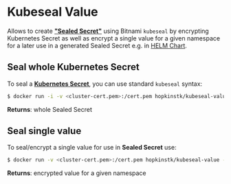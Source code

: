 # Kubeseal Value
Allows to create [**"Sealed Secret"**](https://github.com/bitnami-labs/sealed-secrets) using Bitnami `kubeseal` by encrypting Kubernetes Secret
as well as encrypt a single value for a given namespace for a later use in a generated Sealed Secret e.g. in [HELM Chart](https://docs.helm.sh/developing_charts).

## Seal whole Kubernetes Secret

To seal a [**Kubernetes Secret**](https://kubernetes.io/docs/concepts/configuration/secret/), you can use standard `kubeseal` syntax:
```bash
$ docker run -i -v <cluster-cert.pem>:/cert.pem hopkinstk/kubeseal-value --cert /cert.pem -n <namespace> < <secret.yaml>
```
**Returns**: whole Sealed Secret


## Seal single value

To seal/encrypt a single value for use in **Sealed Secret** use:
```bash
$ docker run -v <cluster-cert.pem>:/cert.pem hopkinstk/kubeseal-value --cert /cert.pem -n <namespace> --value <value-to-encrypt>
```
**Returns**: encrypted value for a given namespace